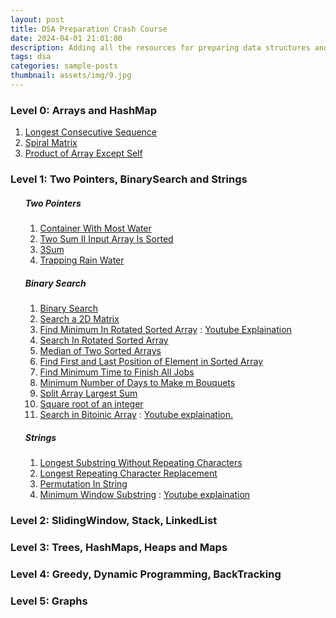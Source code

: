 ```yaml
---
layout: post
title: DSA Preparation Crash Course
date: 2024-04-01 21:01:00
description: Adding all the resources for preparing data structures and algorithms.
tags: dsa
categories: sample-posts
thumbnail: assets/img/9.jpg
---
```


<H3>Level 0: Arrays and HashMap </h3>
<ol>
    <li><a href="https://leetcode.com/problems/longest-consecutive-sequence/#link">Longest Consecutive Sequence</a></li>
    <li><a href="https://leetcode.com/problems/spiral-matrix/description/#link">Spiral Matrix</a></li>
    <li><a href="https://leetcode.com/problems/product-of-array-except-self/#link">Product of Array Except Self</a></li>
</ol>
    
<h3>Level 1: Two Pointers, BinarySearch and Strings</h3>
<ul>
    <h5>Two Pointers</h5>
    <ol>
        <li><a href="https://leetcode.com/problems/container-with-most-water/#link">Container With Most Water</a></li>
        <li><a href="https://leetcode.com/problems/two-sum-ii-input-array-is-sorted/#link">Two Sum II Input Array Is Sorted</a></li>
        <li><a href="https://leetcode.com/problems/3sum/#link">3Sum</a></li>
        <li><a href="https://leetcode.com/problems/trapping-rain-water/#link">Trapping Rain Water</a></li>
    </ol>
    <h5>Binary Search</h5>
    <ol>
        <li><a href="https://leetcode.com/problems/binary-search/#link">Binary Search</a></li>
        <li><a href="https://leetcode.com/problems/search-a-2d-matrix/#link">Search a 2D Matrix</a></li>
        <li><a href="https://leetcode.com/problems/find-minimum-in-rotated-sorted-array/">Find Minimum In Rotated Sorted Array</a> : <a color="blue" href="https://www.youtube.com/watch?v=H2U24n4bcQQ&ab_channel=GregHogg#link">Youtube Explaination</a></li>
        <li><a href="https://leetcode.com/problems/search-in-rotated-sorted-array/#link">Search In Rotated Sorted Array</a></li>
        <li><a href="https://leetcode.com/problems/median-of-two-sorted-arrays/#link">Median of Two Sorted Arrays</a></li>
        <li><a href="https://leetcode.com/problems/find-first-and-last-position-of-element-in-sorted-array/#link">Find First and Last Position of Element in Sorted Array</a></li>
        <li><a href="https://leetcode.com/problems/find-minimum-time-to-finish-all-jobs/#link"> Find Minimum Time to Finish All Jobs</a></li>
        <li><a href="https://leetcode.com/problems/minimum-number-of-days-to-make-m-bouquets/#link">Minimum Number of Days to Make m Bouquets</a></li>
        <li><a href="https://leetcode.com/problems/split-array-largest-sum/#link">Split Array Largest Sum</a></li>
        <li><a href="https://www.interviewbit.com/problems/square-root-of-integer/#link"> Square root of an integer</a></li>
        <li><a href="https://www.interviewbit.com/problems/search-in-bitonic-array/#link">Search in Bitoinic Array</a> : <a href="https://www.youtube.com/watch?v=OINnBJTRrMU&t=183s&ab_channel=AdityaVerma#link">Youtube explaination.</a></li>
        <!-- <li><a href="#link"></a></li> -->
    </ol>
    <h5>Strings</h5>
    <ol>
    <li><a href="https://leetcode.com/problems/longest-substring-without-repeating-characters/#link">Longest Substring Without Repeating Characters</a></li>
    <li><a href="https://leetcode.com/problems/longest-repeating-character-replacement/#link">Longest Repeating Character Replacement</a></li>
    <li><a href="https://leetcode.com/problems/permutation-in-string/#link">Permutation In String</a></li>
    <li><a href="https://leetcode.com/problems/minimum-window-substring/#link">Minimum Window Substring</a> : <a href="https://www.youtube.com/watch?v=jSto0O4AJbM&ab_channel=NeetCode#link">Youtube explaination</a></li>
    </ol>
</ul>

<h3>Level 2: SlidingWindow, Stack, LinkedList</h3>

<h3>Level 3: Trees, HashMaps, Heaps and Maps</h3>

<h3>Level 4: Greedy, Dynamic Programming, BackTracking</h3>

<h3>Level 5: Graphs</h3>
